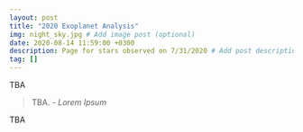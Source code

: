 ```yaml
---
layout: post
title: "2020 Exoplanet Analysis"
img: night_sky.jpg # Add image post (optional)
date: 2020-08-14 11:59:00 +0300
description: Page for stars observed on 7/31/2020 # Add post description (optional)
tag: []
---
```

TBA

> TBA. <cite>- Lorem Ipsum</cite>

TBA
